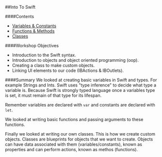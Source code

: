 ##Into To Swift

####Contents
+ [Variables & Constants](https://github.com/KyleGoslan/App-Workshops/blob/master/01%20-%20Intro%20%26%20Objects/Variables-And-Constants.md)  
+ [Functions & Methods](https://github.com/KyleGoslan/App-Workshops/blob/master/01%20-%20Intro%20%26%20Objects/Functions-And-Methods.md)  
+ [Classes](https://github.com/KyleGoslan/App-Workshops/blob/master/01%20-%20Intro%20%26%20Objects/Classes.md)  

####Workshop Objectives
+ Introduction to the Swift syntax.	
+ Introduction to objects and object oriented programming (oop).	
+ Creating a class to make custom objects.	
+ Linking UI elements to our code (IBActions & IBOutlets).	

####Summary
We looked at creating basic variables in Swift and types. For example Strings and Ints. Swift uses "type inference" to decide what type a variable is. Because Swift is strongly typed language once a variables type is set, it must remain of that type for its lifespan. 

Remember variables are declared with `var` and constants are declared with `let`. 

We looked at writing basic functions and passing arguments to these functions. 

Finally we looked at writing our own classes. This is how we create custom objects. Classes are blueprints for objects that we want to create. Objects can have data associated with them (variables/constants), known as properties and can perform actions, known as methos (functions).

